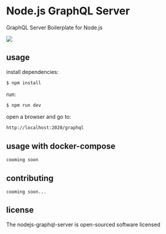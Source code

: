 Node.js GraphQL Server
==============================================
GraphQL Server Boilerplate for Node.js

![](https://imgur.com/lIi4YrZ.png)


## usage

install dependencies:
```sh
$ npm install
```

run:
```sh
$ npm run dev
```

open a browser and go to:
```sh
http://localhost:2020/graphql
```

## usage with docker-compose

```note
cooming soon
``` 

## contributing
```note
cooming soon...
``` 

## license
The nodejs-graphql-server is open-sourced software licensed
